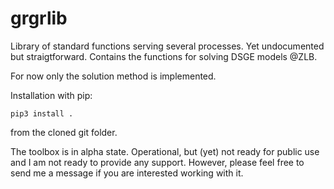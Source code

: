 # grgrlib
Library of standard functions serving several processes. Yet undocumented but straigtforward. Contains the functions for solving DSGE models @ZLB.

For now only the solution method is implemented.

Installation with pip:
```
pip3 install .
```
from the cloned git folder.

The toolbox is in alpha state. Operational, but (yet) not ready for public use and I am not ready to provide any support. However, please feel free to send me a message if you are interested working with it.

